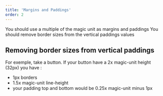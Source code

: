 ```yaml
---
title: 'Margins and Paddings'
order: 2
---
```


<hintitem>
  You should use a multiple of the magic unit as margins and paddings
</hintitem>
<hintitem>
  You should remove border sizes from the vertical paddings values
</hintitem>

<br/>

## Removing border sizes from vertical paddings

For exemple, take a button. If your button have a 2x magic-unit height (32px)
you have :

- 1px borders
- 1.5x magic-unit line-height
- your padding top and bottom would be 0.25x magic-unit minus 1px
